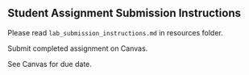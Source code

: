 Student Assignment Submission Instructions
------

Please read `lab_submission_instructions.md` in resources folder.

Submit completed assignment on Canvas. 

See Canvas for due date. 

